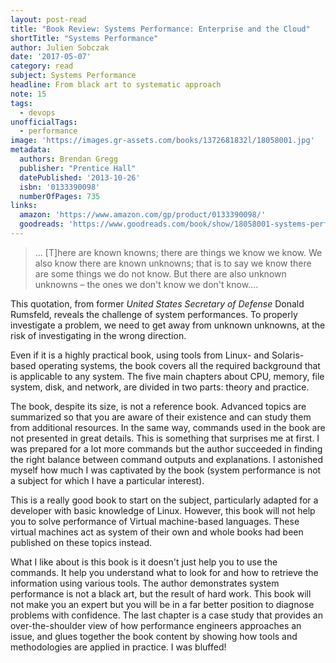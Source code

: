 ```yaml
---
layout: post-read
title: "Book Review: Systems Performance: Enterprise and the Cloud"
shortTitle: "Systems Performance"
author: Julien Sobczak
date: '2017-05-07'
category: read
subject: Systems Performance
headline: From black art to systematic approach
note: 15
tags:
  - devops
unofficialTags:
  - performance
image: 'https://images.gr-assets.com/books/1372681832l/18058001.jpg'
metadata:
  authors: Brendan Gregg
  publisher: "Prentice Hall"
  datePublished: '2013-10-26'
  isbn: '0133390098'
  numberOfPages: 735
links:
  amazon: 'https://www.amazon.com/gp/product/0133390098/'
  goodreads: 'https://www.goodreads.com/book/show/18058001-systems-performance'
---
```


> ... [T]here are known knowns; there are things we know we know. We also know there are known unknowns; that is to say we know there are some things we do not know. But there are also unknown unknowns – the ones we don't know we don't know....

This quotation, from former *United States Secretary of Defense* Donald Rumsfeld, reveals the challenge of system performances. To properly investigate a problem, we need to get away from unknown unknowns, at the risk of investigating in the wrong direction.

Even if it is a highly practical book, using tools from Linux- and Solaris- based operating systems, the book covers all the required background that is applicable to any system. The five main chapters about CPU, memory, file system, disk, and network, are divided in two parts: theory and practice.

The book, despite its size, is not a reference book. Advanced topics are summarized so that you are aware of their existence and can study them from additional resources. In the same way, commands used in the book are not presented in great details. This is something that surprises me at first. I was prepared for a lot more commands but the author succeeded in finding the right balance between command outputs and explanations. I astonished myself how much I was captivated by the book (system performance is not a subject for which I have a particular interest).

This is a really good book to start on the subject, particularly adapted for a developer with basic knowledge of Linux. However, this book will not help you to solve performance of Virtual machine-based languages. These virtual machines act as system of their own and whole books had been published on these topics instead.

What I like about is this book is it doesn't just help you to use the commands. It help you understand what to look for and how to retrieve the information using various tools. The author demonstrates system performance is not a black art, but the result of hard work. This book will not make you an expert but you will be in a far better position to diagnose problems with confidence. The last chapter is a case study that provides an over-the-shoulder view of how performance engineers approaches an issue, and glues together the book content by showing how tools and methodologies are applied in practice. I was bluffed!
